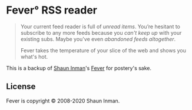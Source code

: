 # Fever° RSS reader

> Your current feed reader is full of _unread items_. You’re hesitant to subscribe to any more feeds because you _can't keep up_ with your existing subs. Maybe you've even _abandoned feeds altogether_.
>
> Fever takes the temperature of your slice of the web and shows you what's hot.

This is a backup of [Shaun Inman](http://shauninman.com/)'s [Fever](https://feedafever.com/) for postery's sake.

## License

Fever is copyright © 2008-2020 Shaun Inman.
